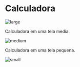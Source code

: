 <!DOCTYPE html>
<html lang="pt-BR">
<head>
    <meta charset="UTF-8">
    <meta http-equiv="X-UA-Compatible" content="IE=edge">
    <meta name="viewport" content="width=device-width, initial-scale=1.0">
    <link href="https://cdn.jsdelivr.net/npm/bootstrap@5.2.0/dist/css/bootstrap.min.css" rel="stylesheet" integrity="sha384-gH2yIJqKdNHPEq0n4Mqa/HGKIhSkIHeL5AyhkYV8i59U5AR6csBvApHHNl/vI1Bx" crossorigin="anonymous">
    <title>Calculadora</title>
</head>
<body>
    <div class="row">
        <h1 class="text-success d-flex justify-content-center">Calculadora</h1>
    </div>
</body>
</html>

![large](https://user-images.githubusercontent.com/104359958/195460985-40fe7214-4675-4931-a2e3-068a9cb34699.png)

Calculadora em uma tela media.

![medium](https://user-images.githubusercontent.com/104359958/195460986-57baf804-be8d-4df3-8671-10954321f358.png)


Calculadora em uma tela pequena.

![small](https://user-images.githubusercontent.com/104359958/195460988-7803bae4-7137-4df5-aeb7-32b57a3c8f1c.png)
